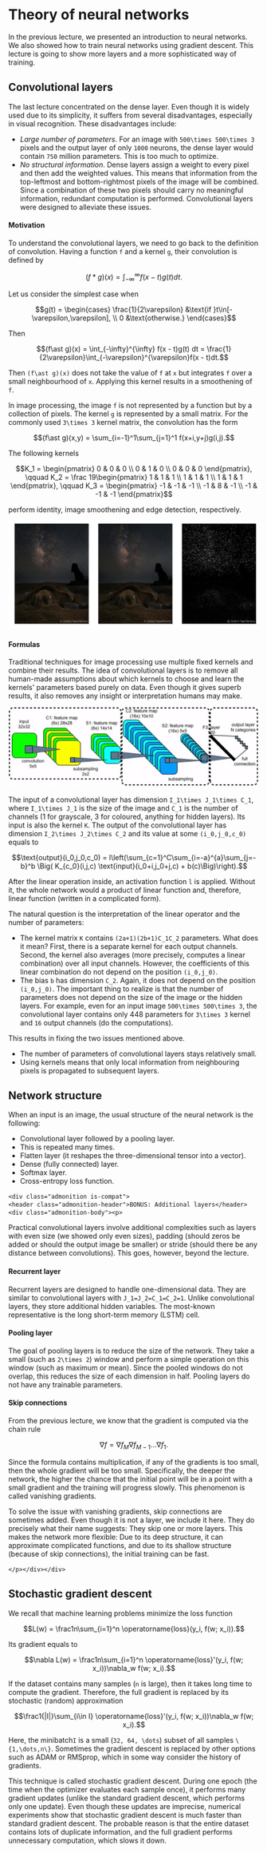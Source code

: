 # Theory of neural networks

In the previous lecture, we presented an introduction to neural networks. We also showed how to train neural networks using gradient descent. This lecture is going to show more layers and a more sophisticated way of training.

## Convolutional layers

The last lecture concentrated on the dense layer. Even though it is widely used due to its simplicity, it suffers from several disadvantages, especially in visual recognition. These disadvantages include:
- *Large number of parameters*. For an image with ``500\times 500\times 3`` pixels and the output layer of only ``1000`` neurons, the dense layer would contain ``750`` million parameters. This is too much to optimize.
- *No structural information*. Dense layers assign a weight to every pixel and then add the weighted values. This means that information from the top-leftmost and bottom-rightmost pixels of the image will be combined. Since a combination of these two pixels should carry no meaningful information, redundant computation is performed.
Convolutional layers were designed to alleviate these issues.

#### Motivation

To understand the convolutional layers, we need to go back to the definition of convolution. Having a function ``f`` and  a kernel ``g``, their convolution is defined by
```math
(f\ast g)(x) = \int_{-\infty}^{\infty} f(x - t)g(t) dt.
```
Let us consider the simplest case when
```math
g(t) = \begin{cases} \frac{1}{2\varepsilon} &\text{if }t\in[-\varepsilon,\varepsilon], \\ 0 &\text{otherwise.} \end{cases}
```
Then 
```math
(f\ast g)(x) = \int_{-\infty}^{\infty} f(x - t)g(t) dt = \frac{1}{2\varepsilon}\int_{-\varepsilon}^{\varepsilon}f(x - t)dt.
```
Then ``(f\ast g)(x)`` does not take the value of ``f`` at ``x`` but integrates ``f`` over a small neighbourhood of ``x``. Applying this kernel results in a smoothening of ``f``.  

In image processing, the image ``f`` is not represented by a function but by a collection of pixels. The kernel ``g`` is represented by a small matrix. For the commonly used ``3\times 3`` kernel matrix, the convolution has the form
```math
(f\ast g)(x,y) = \sum_{i=-1}^1\sum_{j=1}^1 f(x+i,y+j)g(i,j).
``` 

The following kernels
```math
K_1 = \begin{pmatrix} 0 & 0 & 0 \\ 0 & 1 & 0 \\ 0 & 0 & 0 \end{pmatrix}, \qquad
K_2 = \frac 19\begin{pmatrix} 1 & 1 & 1 \\ 1 & 1 & 1 \\ 1 & 1 & 1 \end{pmatrix}, \qquad
K_3 = \begin{pmatrix} -1 & -1 & -1 \\ -1 & 8 & -1 \\ -1 & -1 & -1 \end{pmatrix}
```
perform identity, image smoothening and edge detection, respectively.

![](turtles.png)

#### Formulas

Traditional techniques for image processing use multiple fixed kernels and combine their results. The idea of convolutional layers is to remove all human-made assumptions about which kernels to choose and learn the kernels' parameters based purely on data. Even though it gives superb results, it also removes any insight or interpretation humans may make. 

![](nn.png)

The input of a convolutional layer has dimension ``I_1\times J_1\times C_1``, where ``I_1\times J_1`` is the size of the image and ``C_1`` is the number of channels (1 for grayscale, 3 for coloured, anything for hidden layers). Its input is also the kernel ``K``. The output of the convolutional layer has dimension ``I_2\times J_2\times C_2`` and its value at some ``(i_0,j_0,c_0)`` equals to
```math
\text{output}(i_0,j_0,c_0) = l\left(\sum_{c=1}^C\sum_{i=-a}^{a}\sum_{j=-b}^b \Big( K_{c_0}(i,j,c) \text{input}(i_0+i,j_0+j,c) + b(c)\Big)\right).
```
After the linear operation inside, an activation function ``l`` is applied. Without it, the whole network would a product of linear function and, therefore, linear function (written in a complicated form).

The natural question is the interpretation of the linear operator and the number of parameters:
- The kernel matrix ``K`` contains ``(2a+1)(2b+1)C_1C_2`` parameters. What does it mean? First, there is a separate kernel for each output channels. Second, the kernel also averages (more precisely, computes a linear combination) over all input channels. However, the coefficients of this linear combination do not depend on the position ``(i_0,j_0)``. 
- The bias ``b`` has dimension ``C_2``. Again, it does not depend on the position ``(i_0,j_0)``.
The important thing to realize is that the number of parameters does not depend on the size of the image or the hidden layers. For example, even for an input image ``500\times 500\times 3``, the convolutional layer contains only 448 parameters for ``3\times 3`` kernel and ``16`` output channels (do the computations).

This results in fixing the two issues mentioned above.
- The number of parameters of convolutional layers stays relatively small.
- Using kernels means that only local information from neighbouring pixels is propagated to subsequent layers.





## Network structure

When an input is an image, the usual structure of the neural network is the following:
- Convolutional layer followed by a pooling layer.
- This is repeated many times.
- Flatten layer (it reshapes the three-dimensional tensor into a vector).
- Dense (fully connected) layer.
- Softmax layer.
- Cross-entropy loss function.


```@raw html
<div class="admonition is-compat">
<header class="admonition-header">BONUS: Additional layers</header>
<div class="admonition-body"><p>
```
Practical convolutional layers involve additional complexities such as layers with even size (we showed only even sizes), padding (should zeros be added or should the output image be smaller) or stride (should there be any distance between convolutions). This goes, however, beyond the lecture.

#### Recurrent layer

Recurrent layers are designed to handle one-dimensional data. They are similar to convolutional layers with ``J_1=J_2=C_1=C_2=1``. Unlike convolutional layers, they store additional hidden variables. The most-known representative is the long short-term memory (LSTM) cell.


#### Pooling layer

The goal of pooling layers is to reduce the size of the network. They take a small (such as ``2\times 2``) window and perform a simple operation on this window (such as maximum or mean). Since the pooled windows do not overlap, this reduces the size of each dimension in half. Pooling layers do not have any trainable parameters. 

#### Skip connections

From the previous lecture, we know that the gradient is computed via the chain rule
```math
\nabla f = \nabla f_M\nabla f_{M-1}\dots\nabla f_1.
```
Since the formula contains multiplication, if any of the gradients is too small, then the whole gradient will be too small. Specifically, the deeper the network, the higher the chance that the initial point will be in a point with a small gradient and the training will progress slowly. This phenomenon is called vanishing gradients.

To solve the issue with vanishing gradients, skip connections are sometimes added. Even though it is not a layer, we include it here. They do precisely what their name suggests: They skip one or more layers. This makes the network more flexible: Due to its deep structure, it can approximate complicated functions, and due to its shallow structure (because of skip connections), the initial training can be fast.
```@raw html
</p></div></div>
```


## Stochastic gradient descent

We recall that machine learning problems minimize the loss function
```math
L(w) = \frac1n\sum_{i=1}^n \operatorname{loss}(y_i, f(w; x_i)).
```
Its gradient equals to
```math
\nabla L(w) = \frac1n\sum_{i=1}^n \operatorname{loss}'(y_i, f(w; x_i))\nabla_w f(w; x_i).
```
If the dataset contains many samples (``n`` is large), then it takes long time to compute the gradient. Therefore, the full gradient is replaced by its stochastic (random) approximation
```math
\frac1{|I|}\sum_{i\in I} \operatorname{loss}'(y_i, f(w; x_i))\nabla_w f(w; x_i).
```
Here, the minibatch``I`` is a small (``32, 64, \dots``) subset of all samples ``\{1,\dots,n\}``. Sometimes the gradient descent is replaced by other options such as ADAM or RMSprop, which in some way consider the history of gradients.

This technique is called stochastic gradient descent. During one epoch (the time when the optimizer evaluates each sample once), it performs many gradient updates (unlike the standard gradient descent, which performs only one update). Even though these updates are imprecise, numerical experiments show that stochastic gradient descent is much faster than standard gradient descent. The probable reason is that the entire dataset contains lots of duplicate information, and the full gradient performs unnecessary computation, which slows it down.  
